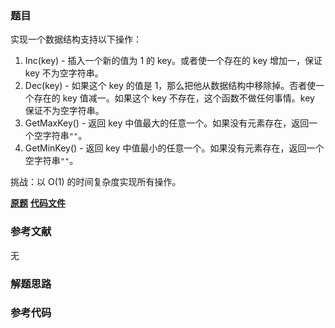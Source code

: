 ### 题目
实现一个数据结构支持以下操作：

  1. Inc(key) - 插入一个新的值为 1 的 key。或者使一个存在的 key 增加一，保证 key 不为空字符串。
  2. Dec(key) - 如果这个 key 的值是 1，那么把他从数据结构中移除掉。否者使一个存在的 key 值减一。如果这个 key 不存在，这个函数不做任何事情。key 保证不为空字符串。
  3. GetMaxKey() - 返回 key 中值最大的任意一个。如果没有元素存在，返回一个空字符串`""`。
  4. GetMinKey() - 返回 key 中值最小的任意一个。如果没有元素存在，返回一个空字符串`""`。

挑战：以 O(1) 的时间复杂度实现所有操作。

 **[原题](https://leetcode-cn.com/problems/all-oone-data-structure/)**    **[代码文件]()**


### 参考文献
无

### 解题思路




### 参考代码

```go


```




